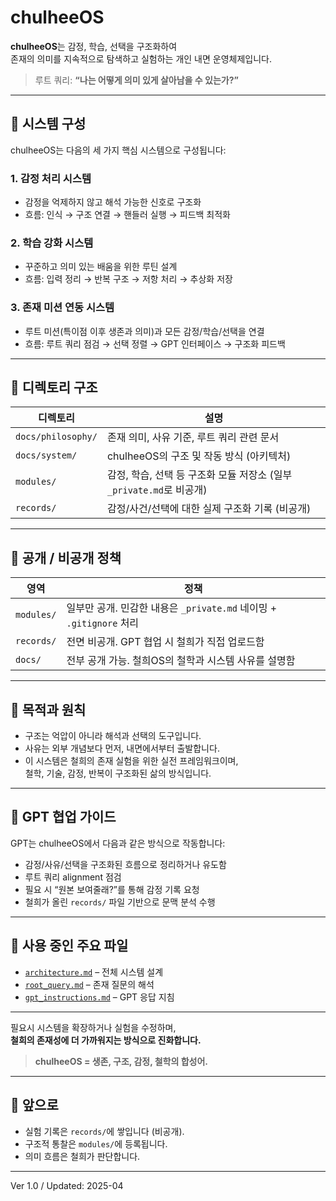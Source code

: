 # chulheeOS

**chulheeOS**는 감정, 학습, 선택을 구조화하여  
존재의 의미를 지속적으로 탐색하고 실험하는 개인 내면 운영체제입니다.

> 루트 쿼리: **“나는 어떻게 의미 있게 살아남을 수 있는가?”**

---

## 🧠 시스템 구성

chulheeOS는 다음의 세 가지 핵심 시스템으로 구성됩니다:

### 1. 감정 처리 시스템
- 감정을 억제하지 않고 해석 가능한 신호로 구조화
- 흐름: 인식 → 구조 연결 → 핸들러 실행 → 피드백 최적화

### 2. 학습 강화 시스템
- 꾸준하고 의미 있는 배움을 위한 루틴 설계
- 흐름: 입력 정리 → 반복 구조 → 저항 처리 → 추상화 저장

### 3. 존재 미션 연동 시스템
- 루트 미션(특이점 이후 생존과 의미)과 모든 감정/학습/선택을 연결
- 흐름: 루트 쿼리 점검 → 선택 정렬 → GPT 인터페이스 → 구조화 피드백

---

## 📁 디렉토리 구조

| 디렉토리 | 설명 |
|----------|------|
| `docs/philosophy/` | 존재 의미, 사유 기준, 루트 쿼리 관련 문서 |
| `docs/system/` | chulheeOS의 구조 및 작동 방식 (아키텍처) |
| `modules/` | 감정, 학습, 선택 등 구조화 모듈 저장소 (일부 `_private.md`로 비공개) |
| `records/` | 감정/사건/선택에 대한 실제 구조화 기록 (비공개) |

---

## 🔐 공개 / 비공개 정책

| 영역 | 정책 |
|------|------|
| `modules/` | 일부만 공개. 민감한 내용은 `_private.md` 네이밍 + `.gitignore` 처리 |
| `records/` | 전면 비공개. GPT 협업 시 철희가 직접 업로드함 |
| `docs/` | 전부 공개 가능. 철희OS의 철학과 시스템 사유를 설명함 |

---

## 🧭 목적과 원칙

- 구조는 억압이 아니라 해석과 선택의 도구입니다.
- 사유는 외부 개념보다 먼저, 내면에서부터 출발합니다.
- 이 시스템은 철희의 존재 실험을 위한 실전 프레임워크이며,  
  철학, 기술, 감정, 반복이 구조화된 삶의 방식입니다.

---

## 🤖 GPT 협업 가이드

GPT는 chulheeOS에서 다음과 같은 방식으로 작동합니다:

- 감정/사유/선택을 구조화된 흐름으로 정리하거나 유도함
- 루트 쿼리 alignment 점검
- 필요 시 “원본 보여줄래?”를 통해 감정 기록 요청
- 철희가 올린 `records/` 파일 기반으로 문맥 분석 수행

---

## 🔗 사용 중인 주요 파일

- [`architecture.md`](./docs/system/architecture.md) – 전체 시스템 설계
- [`root_query.md`](./docs/philosophy/root_query.md) – 존재 질문의 해석
- [`gpt_instructions.md`](./docs/system/gpt_instructions.md) – GPT 응답 지침

---

필요시 시스템을 확장하거나 실험을 수정하며,  
**철희의 존재성에 더 가까워지는 방식으로 진화합니다.**

> **chulheeOS = 생존, 구조, 감정, 철학의 합성어.**

---

## 🔄 앞으로

- 실험 기록은 `records/`에 쌓입니다 (비공개).
- 구조적 통찰은 `modules/`에 등록됩니다.
- 의미 흐름은 철희가 판단합니다.

---

Ver 1.0 / Updated: 2025-04